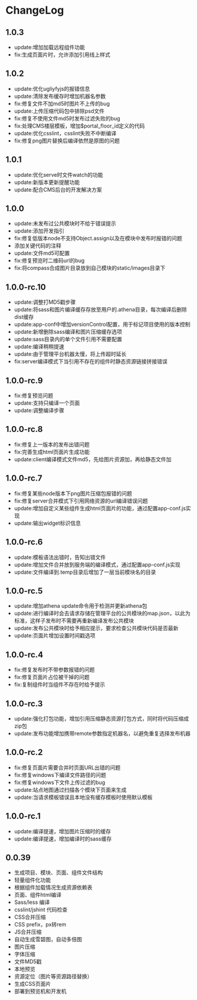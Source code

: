 # ChangeLog

## 1.0.3

* update:增加加载远程组件功能
* fix:生成页面片时，允许添加引用线上样式

## 1.0.2

* update:优化ugliyfyjs的报错信息
* update:清除发布缓存时增加机器名参数
* fix:修复文件不加md5时图片不上传的bug
* update:上传压缩代码包中排除psd文件
* fix:修复不使用文件md5时发布过滤失败的bug
* fix:处理CMS楼层模板，增加$portal_floor_id定义的代码
* update:优化csslint，csslint失败不中断编译
* fix:修复png图片替换后编译依然是原图的问题

## 1.0.1

* update:优化serve时文件watch的功能
* update:新版本更新提醒功能
* update:配合CMS后台的开发解决方案

## 1.0.0

* update:未发布过公共模块时不给于错误提示
* update:添加开发指引
* fix:修复低版本node不支持Object.assign以及在模块中发布时报错的问题
* 添加关键代码的注释
* update:文件md5可配置
* fix:修复预览时二维码url的bug
* fix:将compass合成图片目录放到自己模块的static/images目录下

## 1.0.0-rc.10

* update:调整打MD5戳步骤
* update:将sass和图片编译缓存存放至用户的.athena目录，每次编译后删除dist缓存
* update:app-conf中增加versionControl配置，用于标记项目使用的版本控制
* update:新增删除sass编译和图片压缩缓存选项
* update:sass目录内的单个文件引用不需要配置
* update:编译稍稍提速
* update:由于管理平台机器太慢，将上传超时延长
* fix:server编译模式下当引用不存在的组件时静态资源链接拼接错误

## 1.0.0-rc.9

* fix:修复预览问题
* update:支持只编译一个页面
* update:调整编译步骤

## 1.0.0-rc.8

* fix:修复上一版本的发布出错问题
* fix:完善生成html页面片生成功能
* update:client编译模式文件md5，先给图片资源加，再给静态文件加

## 1.0.0-rc.7

* fix:修复某些node版本下png图片压缩包报错的问题
* fix:修复server合并模式下引用网络资源的url编译错误问题
* update:增加自定义某些组件生成html页面片的功能，通过配置app-conf.js实现
* update:输出widget标识信息

## 1.0.0-rc.6

* update:模板语法出错时，告知出错文件
* update:增加文件合并放到服务端的编译模式，通过配置app-conf.js实现
* update:文件编译到.temp目录后增加了一层当前模块名的目录

## 1.0.0-rc.5

* update:增加athena update命令用于检测并更新athena包
* update:进行编译时会去请求存储在管理平台的公共模块的map.json，以此为标准，这样子发布时不需要再重新编译发布公共模块
* update:发布公共模块时给予相应提示，要求检查公共模块代码是否最新
* update:页面片增加设置时间戳选项

## 1.0.0-rc.4

* fix:修复发布时不带参数报错的问题
* fix:修复页面片占位被干掉的问题
* fix:复制组件时当组件不存在时给予提示

## 1.0.0-rc.3

* update:强化打包功能，增加引用压缩静态资源打包方式，同时将代码压缩成zip包
* update:发布功能增加携带remote参数指定机器名，以避免重复选择发布机器

## 1.0.0-rc.2

* fix:修复页面片需要合并时页面URL出错的问题
* fix:修复windows下编译文件路径的问题
* fix:修复windows下文件上传过滤的bug
* update:站点地图通过扫描各个模块下页面来生成
* update:当请求模板错误且本地没有缓存模板时使用默认模板

## 1.0.0-rc.1

* update:编译提速，增加图片压缩时的缓存
* update:编译提速，增加编译时的sass缓存

## 0.0.39

* 生成项目、模块、页面、组件文件结构
* 轻量组件化功能
* 根据组件加载情况生成资源依赖表
* 页面、组件html编译
* Sass/less 编译
* csslint/jshint 代码检查
* CSS合并压缩
* CSS prefix，px转rem
* JS合并压缩
* 自动生成雪碧图，自动多倍图
* 图片压缩
* 字体压缩
* 文件MD5戳
* 本地预览
* 资源定位（图片等资源路径替换）
* 生成CSS页面片
* 部署到预览机和开发机

